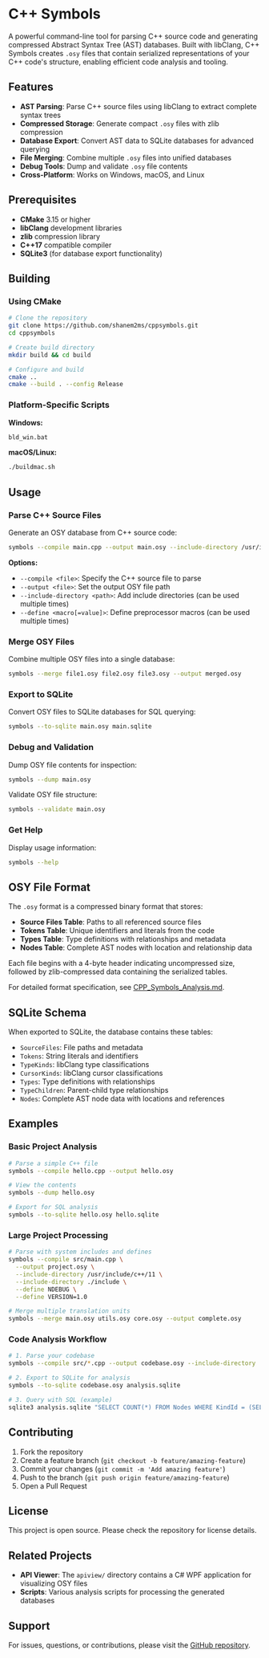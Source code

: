 # C++ Symbols

A powerful command-line tool for parsing C++ source code and generating compressed Abstract Syntax Tree (AST) databases. Built with libClang, C++ Symbols creates `.osy` files that contain serialized representations of your C++ code's structure, enabling efficient code analysis and tooling.

## Features

- **AST Parsing**: Parse C++ source files using libClang to extract complete syntax trees
- **Compressed Storage**: Generate compact `.osy` files with zlib compression
- **Database Export**: Convert AST data to SQLite databases for advanced querying
- **File Merging**: Combine multiple `.osy` files into unified databases
- **Debug Tools**: Dump and validate `.osy` file contents
- **Cross-Platform**: Works on Windows, macOS, and Linux

## Prerequisites

- **CMake** 3.15 or higher
- **libClang** development libraries
- **zlib** compression library
- **C++17** compatible compiler
- **SQLite3** (for database export functionality)

## Building

### Using CMake

```bash
# Clone the repository
git clone https://github.com/shanem2ms/cppsymbols.git
cd cppsymbols

# Create build directory
mkdir build && cd build

# Configure and build
cmake ..
cmake --build . --config Release
```

### Platform-Specific Scripts

**Windows:**
```cmd
bld_win.bat
```

**macOS/Linux:**
```bash
./buildmac.sh
```

## Usage

### Parse C++ Source Files

Generate an OSY database from C++ source code:

```bash
symbols --compile main.cpp --output main.osy --include-directory /usr/include --define DEBUG=1
```

**Options:**
- `--compile <file>`: Specify the C++ source file to parse
- `--output <file>`: Set the output OSY file path
- `--include-directory <path>`: Add include directories (can be used multiple times)
- `--define <macro[=value]>`: Define preprocessor macros (can be used multiple times)

### Merge OSY Files

Combine multiple OSY files into a single database:

```bash
symbols --merge file1.osy file2.osy file3.osy --output merged.osy
```

### Export to SQLite

Convert OSY files to SQLite databases for SQL querying:

```bash
symbols --to-sqlite main.osy main.sqlite
```

### Debug and Validation

Dump OSY file contents for inspection:

```bash
symbols --dump main.osy
```

Validate OSY file structure:

```bash
symbols --validate main.osy
```

### Get Help

Display usage information:

```bash
symbols --help
```

## OSY File Format

The `.osy` format is a compressed binary format that stores:

- **Source Files Table**: Paths to all referenced source files
- **Tokens Table**: Unique identifiers and literals from the code
- **Types Table**: Type definitions with relationships and metadata
- **Nodes Table**: Complete AST nodes with location and relationship data

Each file begins with a 4-byte header indicating uncompressed size, followed by zlib-compressed data containing the serialized tables.

For detailed format specification, see [CPP_Symbols_Analysis.md](CPP_Symbols_Analysis.md).

## SQLite Schema

When exported to SQLite, the database contains these tables:

- `SourceFiles`: File paths and metadata
- `Tokens`: String literals and identifiers  
- `TypeKinds`: libClang type classifications
- `CursorKinds`: libClang cursor classifications
- `Types`: Type definitions with relationships
- `TypeChildren`: Parent-child type relationships
- `Nodes`: Complete AST node data with locations and references

## Examples

### Basic Project Analysis

```bash
# Parse a simple C++ file
symbols --compile hello.cpp --output hello.osy

# View the contents
symbols --dump hello.osy

# Export for SQL analysis
symbols --to-sqlite hello.osy hello.sqlite
```

### Large Project Processing

```bash
# Parse with system includes and defines
symbols --compile src/main.cpp \
  --output project.osy \
  --include-directory /usr/include/c++/11 \
  --include-directory ./include \
  --define NDEBUG \
  --define VERSION=1.0

# Merge multiple translation units
symbols --merge main.osy utils.osy core.osy --output complete.osy
```

### Code Analysis Workflow

```bash
# 1. Parse your codebase
symbols --compile src/*.cpp --output codebase.osy --include-directory ./include

# 2. Export to SQLite for analysis
symbols --to-sqlite codebase.osy analysis.sqlite

# 3. Query with SQL (example)
sqlite3 analysis.sqlite "SELECT COUNT(*) FROM Nodes WHERE KindId = (SELECT Id FROM CursorKinds WHERE Name = 'CXCursor_FunctionDecl')"
```

## Contributing

1. Fork the repository
2. Create a feature branch (`git checkout -b feature/amazing-feature`)
3. Commit your changes (`git commit -m 'Add amazing feature'`)
4. Push to the branch (`git push origin feature/amazing-feature`)
5. Open a Pull Request

## License

This project is open source. Please check the repository for license details.

## Related Projects

- **API Viewer**: The `apiview/` directory contains a C# WPF application for visualizing OSY files
- **Scripts**: Various analysis scripts for processing the generated databases

## Support

For issues, questions, or contributions, please visit the [GitHub repository](https://github.com/shanem2ms/cppsymbols).
